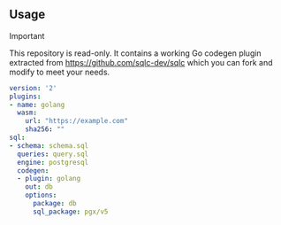 ## Usage

> [!IMPORTANT]  
> This repository is read-only. It contains a working Go codegen plugin extracted from https://github.com/sqlc-dev/sqlc which you can fork and modify to meet your needs.

```yaml
version: '2'
plugins:
- name: golang
  wasm:
    url: "https://example.com"
    sha256: ""
sql:
- schema: schema.sql
  queries: query.sql
  engine: postgresql
  codegen:
  - plugin: golang
    out: db
    options:
      package: db
      sql_package: pgx/v5
```